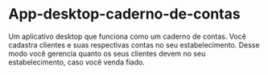 # App-desktop-caderno-de-contas
Um aplicativo desktop que funciona como um caderno de contas. Você cadastra clientes e suas respectivas contas no seu estabelecimento. Desse modo você gerencia quanto os seus clientes devem no seu estabelecimento, caso você venda fiado.
